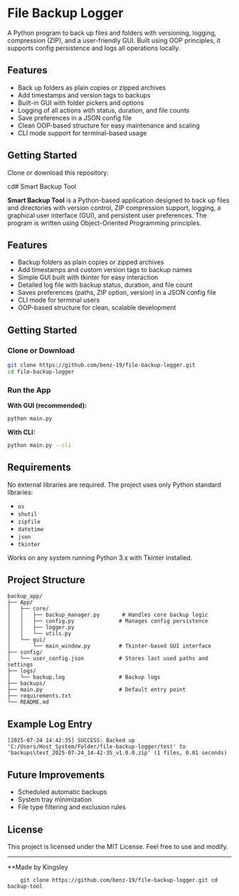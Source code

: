 # File Backup Logger

A Python program to back up files and folders with versioning, logging, compression (ZIP), and a user-friendly GUI. Built using OOP principles, it supports config persistence and logs all operations locally.

## Features

- Back up folders as plain copies or zipped archives
- Add timestamps and version tags to backups
- Built-in GUI with folder pickers and options
- Logging of all actions with status, duration, and file counts
- Save preferences in a JSON config file
- Clean OOP-based structure for easy maintenance and scaling
- CLI mode support for terminal-based usage

## Getting Started

Clone or download this repository:

cd# Smart Backup Tool

**Smart Backup Tool** is a Python-based application designed to back up files and directories with version control, ZIP compression support, logging, a graphical user interface (GUI), and persistent user preferences. The program is written using Object-Oriented Programming principles.

## Features

* Backup folders as plain copies or zipped archives
* Add timestamps and custom version tags to backup names
* Simple GUI built with tkinter for easy interaction
* Detailed log file with backup status, duration, and file count
* Saves preferences (paths, ZIP option, version) in a JSON config file
* CLI mode for terminal users
* OOP-based structure for clean, scalable development

## Getting Started

### Clone or Download

```bash
git clone https://github.com/benz-19/file-backup-logger.git
cd file-backup-logger
```

### Run the App

**With GUI (recommended):**

```bash
python main.py
```

**With CLI:**

```bash
python main.py --cli
```

## Requirements

No external libraries are required. The project uses only Python standard libraries:

* `os`
* `shutil`
* `zipfile`
* `datetime`
* `json`
* `tkinter`

Works on any system running Python 3.x with Tkinter installed.

## Project Structure

```
backup_app/
├── App/
│   ├── core/
│   │   ├── backup_manager.py       # Handles core backup logic
│   │   ├── config.py              # Manages config persistence
│   │   ├── logger.py
│   │   └── utils.py
│   └── gui/
│       └── main_window.py         # Tkinter-based GUI interface
├── config/
│   └── user_config.json           # Stores last used paths and settings
├── logs/
│   └── backup.log                 # Backup logs
├── backups/
├── main.py                        # Default entry point
├── requirements.txt
└── README.md
```

## Example Log Entry

```
[2025-07-24 14:42:35] SUCCESS: Backed up 'C:/Users/Host_System/Folder/file-backup-logger/test' to 'backups\test_2025-07-24_14-42-35_v1.0.0.zip' (1 files, 0.01 seconds)
```

## Future Improvements

* Scheduled automatic backups
* System tray minimization
* File type filtering and exclusion rules

## License

This project is licensed under the MIT License. Feel free to use and modify.

---

\*\*Made by Kingsley

````
    git clone https://github.com/benz-19/file-backup-logger.git cd backup-tool
````
